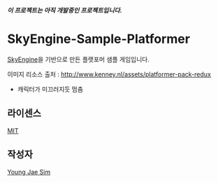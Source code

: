 ***이 프로젝트는 아직 개발중인 프로젝트입니다.***

# SkyEngine-Sample-Platformer
[SkyEngine](https://github.com/Hanul/SkyEngine)을 기반으로 만든 플랫포머 샘플 게임입니다.

이미지 리소스 출처 : http://www.kenney.nl/assets/platformer-pack-redux

- 캐릭터가 미끄러지듯 멈춤

## 라이센스
[MIT](LICENSE)

## 작성자
[Young Jae Sim](https://github.com/Hanul)
